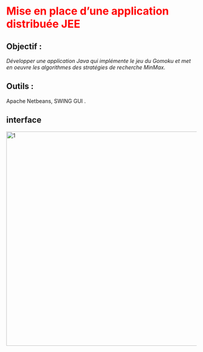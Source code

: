 # <span style="color: red;">Mise en place d’une application distribuée JEE</span>

## Objectif : 

*Développer une application Java qui implémente le jeu du Gomoku et  met en oeuvre les algorithmes des stratégies de recherche MinMax.* 

## Outils : 
Apache Netbeans, SWING GUI .

## interface
 
<img width="566" alt="1" src="https://user-images.githubusercontent.com/91638100/209027585-1d63c537-96f2-4334-8f72-b8552ad8fe85.png">


